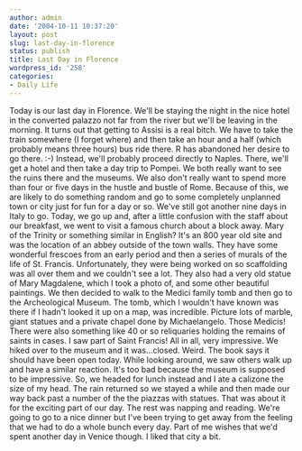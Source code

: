 ```yaml
---
author: admin
date: '2004-10-11 10:37:20'
layout: post
slug: last-day-in-florence
status: publish
title: Last Day in Florence
wordpress_id: '258'
categories:
- Daily Life
---
```


Today is our last day in Florence. We'll be staying the night in the
nice hotel in the converted palazzo not far from the river but we'll be
leaving in the morning. It turns out that getting to Assisi is a real
bitch. We have to take the train somewhere (I forget where) and then
take an hour and a half (which probably means three hours) bus ride
there. R has abandoned her desire to go there. :-) Instead, we'll
probably proceed directly to Naples. There, we'll get a hotel and then
take a day trip to Pompei. We both really want to see the ruins there
and the museums. We also don't really want to spend more than four or
five days in the hustle and bustle of Rome. Because of this, we are
likely to do something random and go to some completely unplanned town
or city just for fun for a day or so. We've still got another nine days
in Italy to go. Today, we go up and, after a little confusion with the
staff about our breakfast, we went to visit a famous church about a
block away. Mary of the Trinity or something similar in English? It's an
800 year old site and was the location of an abbey outside of the town
walls. They have some wonderful frescoes from an early period and then a
series of murals of the life of St. Francis. Unfortunately, they were
being worked on so scaffolding was all over them and we couldn't see a
lot. They also had a very old statue of Mary Magdalene, which I took a
photo of, and some other beautiful paintings. We then decided to walk to
the Medici family tomb and then go to the Archeological Museum. The
tomb, which I wouldn't have known was there if I hadn't looked it up on
a map, was incredible. Picture lots of marble, giant statues and a
private chapel done by Michaelangelo. Those Medicis! There were also
something like 40 or so reliquaries holding the remains of saints in
cases. I saw part of Saint Francis! All in all, very impressive. We
hiked over to the museum and it was...closed. Weird. The book says it
should have been open today. While looking around, we saw others walk up
and have a similar reaction. It's too bad because the museum is supposed
to be impressive. So, we headed for lunch instead and I ate a calizone
the size of my head. The rain returned so we stayed a while and then
made our way back past a number of the the piazzas with statues. That
was about it for the exciting part of our day. The rest was napping and
reading. We're going to go to a nice dinner but I've been trying to get
away from the feeling that we had to do a whole bunch every day. Part of
me wishes that we'd spent another day in Venice though. I liked that
city a bit.
